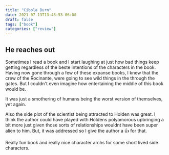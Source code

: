 ```yaml
---
title: "Cibola Burn"
date: 2021-07-13T13:48:53-06:00
draft: false
tags: ["book"]
categories: ["review"]
---
```


## He reaches out

Sometimes I read a book and I start laughing at just how bad things
keep getting regardless of the beste intentions of the characters in
the book. Having now gone through a few of these expanse books, I knew
that the crew of the Rocinante, were going to see wild things in the
through the gates. But I couldn't even imagine how entertaining the middle
of this book would be.

It was just a smothering of humans being the worst version of themselves, yet again.

Also the side plot of the scientist being attracted to Holden was great. I think
the author could have played with Holdens polyamorous upbringing a bit more just
given those sorts of relationships wouldnt have been super alien to him. But, it
was addressed so I give the author a :+1: for that.

Really fun book and really nice character archs for some short lived side characters.
